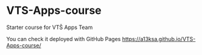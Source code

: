# VTS-Apps-course
Starter course for VTŠ Apps Team

You can check it deployed with GitHub Pages
https://a13ksa.github.io/VTS-Apps-course/
